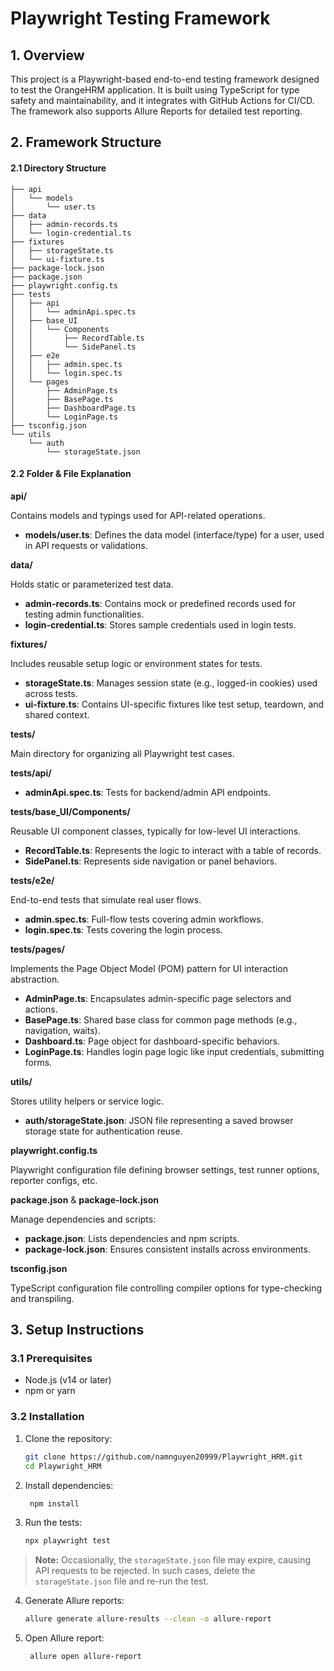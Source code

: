 # Playwright Testing Framework
## 1. Overview
This project is a Playwright-based end-to-end testing framework designed to test the OrangeHRM application. 
It is built using TypeScript for type safety and maintainability, and it integrates with GitHub Actions for CI/CD. 
The framework also supports Allure Reports for detailed test reporting.

## 2. Framework Structure
#### 2.1 Directory Structure
```plaintext
├── api                         
│   └── models
│       └── user.ts            
├── data
│   ├── admin-records.ts
│   └── login-credential.ts
├── fixtures
│   ├── storageState.ts
│   └── ui-fixture.ts
├── package-lock.json
├── package.json
├── playwright.config.ts
├── tests
│   ├── api
│   │   └── adminApi.spec.ts
│   ├── base_UI
│   │   └── Components
│   │       ├── RecordTable.ts
│   │       └── SidePanel.ts
│   ├── e2e
│   │   ├── admin.spec.ts
│   │   └── login.spec.ts
│   └── pages
│       ├── AdminPage.ts
│       ├── BasePage.ts
│       ├── DashboardPage.ts
│       └── LoginPage.ts
├── tsconfig.json
└── utils
    └── auth
        └── storageState.json
```


#### 2.2 Folder & File Explanation

**api/**

Contains models and typings used for API-related operations.
- **models/user.ts**: Defines the data model (interface/type) for a user, used in API requests or validations.

**data/**

Holds static or parameterized test data.
- **admin-records.ts**: Contains mock or predefined records used for testing admin functionalities.
- **login-credential.ts**: Stores sample credentials used in login tests.

**fixtures/**

Includes reusable setup logic or environment states for tests.
- **storageState.ts**: Manages session state (e.g., logged-in cookies) used across tests.
- **ui-fixture.ts**: Contains UI-specific fixtures like test setup, teardown, and shared context.

**tests/**

Main directory for organizing all Playwright test cases.

**tests/api/**

- **adminApi.spec.ts**: Tests for backend/admin API endpoints.

**tests/base_UI/Components/**

Reusable UI component classes, typically for low-level UI interactions.
- **RecordTable.ts**: Represents the logic to interact with a table of records.
- **SidePanel.ts**: Represents side navigation or panel behaviors.

**tests/e2e/**

End-to-end tests that simulate real user flows.
- **admin.spec.ts**: Full-flow tests covering admin workflows.
- **login.spec.ts**: Tests covering the login process.

**tests/pages/**

Implements the Page Object Model (POM) pattern for UI interaction abstraction.
- **AdminPage.ts**: Encapsulates admin-specific page selectors and actions.
- **BasePage.ts**: Shared base class for common page methods (e.g., navigation, waits).
- **Dashboard.ts**: Page object for dashboard-specific behaviors.
- **LoginPage.ts**: Handles login page logic like input credentials, submitting forms.

**utils/**

Stores utility helpers or service logic.
- **auth/storageState.json**: JSON file representing a saved browser storage state for authentication reuse.

**playwright.config.ts**

Playwright configuration file defining browser settings, test runner options, reporter configs, etc.

**package.json** & **package-lock.json**

Manage dependencies and scripts:
- **package.json**: Lists dependencies and npm scripts.
- **package-lock.json**: Ensures consistent installs across environments.

**tsconfig.json**

TypeScript configuration file controlling compiler options for type-checking and transpiling.

## 3. Setup Instructions
### 3.1 Prerequisites
- Node.js (v14 or later)
- npm or yarn

### 3.2 Installation
1. Clone the repository:
   ```bash
   git clone https://github.com/namnguyen20999/Playwright_HRM.git
   cd Playwright_HRM
   ```
   
2. Install dependencies:
   ```bash
    npm install
    ```
   
3. Run the tests:
   ```bash
   npx playwright test
   ```

> **Note:** Occasionally, the `storageState.json` file may expire, causing API requests to be rejected. 
> In such cases, delete the `storageState.json` file and re-run the test.

4. Generate Allure reports:
   ```bash
   allure generate allure-results --clean -o allure-report
   ```

5. Open Allure report:
   ```bash
    allure open allure-report
    ```
